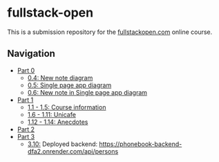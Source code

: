 # fullstack-open

This is a submission repository for the [fullstackopen.com](https://fullstackopen.com) online course.

## Navigation

- [Part 0](/part0)
  - [0.4: New note diagram](/part0/0_4_NewNoteDiagram.md)
  - [0.5: Single page app diagram](/part0/0_5_SinglePageAppDiagram.md)
  - [0.6: New note in Single page app diagram](/part0/0_6_SinglePageAppNewNoteDiagram.md)
- [Part 1](/part1)
  - [1.1 - 1.5: Course information](/part1/courseinfo)
  - [1.6 - 1.11: Unicafe](/part1/unicafe/)
  - [1.12 - 1.14: Anecdotes](/part1/anecdotes/)
- [Part 2](/part2)
- [Part 3](/part3)
  - [3.10:](/part3/phonebook) 
    Deployed backend: https://phonebook-backend-dfa2.onrender.com/api/persons
